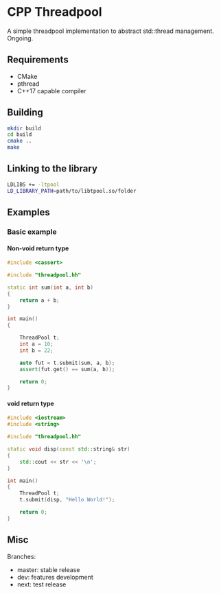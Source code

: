 # CPP Threadpool

A simple threadpool implementation to abstract std::thread management.
Ongoing.

## Requirements

- CMake
- pthread
- C++17 capable compiler

## Building

```bash
mkdir build
cd build
cmake ..
make
```

## Linking to the library
```bash
LDLIBS += -ltpool
LD_LIBRARY_PATH=path/to/libtpool.so/folder
```

## Examples

### Basic example

#### Non-void return type

```C++
#include <cassert>

#include "threadpool.hh"

static int sum(int a, int b)
{
    return a + b;
}

int main()
{

    ThreadPool t;
    int a = 10;
    int b = 22;

    auto fut = t.submit(sum, a, b);
    assert(fut.get() == sum(a, b));

    return 0;
}
```

#### void return type

```C++
#include <iostream>
#include <string>

#include "threadpool.hh"

static void disp(const std::string& str)
{
    std::cout << str << '\n';
}

int main()
{
    ThreadPool t;
    t.submit(disp, "Hello World!");

    return 0;
}
```

## Misc

Branches:

- master: stable release
- dev: features development
- next: test release
